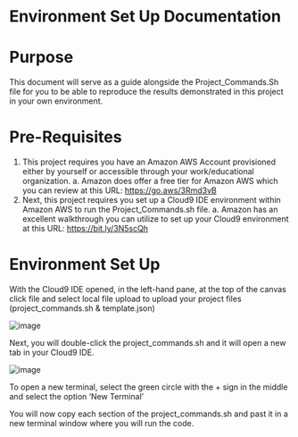 # Environment Set Up Documentation

# Purpose

This document will serve as a guide alongside the Project_Commands.Sh file for you to be able to reproduce the results demonstrated in this project in your own environment. 

# Pre-Requisites

1.	This project requires you have an Amazon AWS Account provisioned either by yourself or accessible through your work/educational organization.
a.	Amazon does offer a free tier for Amazon AWS which you can review at this URL: https://go.aws/3Rmd3vB
2.	Next, this project requires you set up a Cloud9 IDE environment within Amazon AWS to run the Project_Commands.sh file.
a.	Amazon has an excellent walkthrough you can utilize to set up your Cloud9 environment at this URL: https://bit.ly/3N5scQh

# Environment Set Up

With the Cloud9 IDE opened, in the left-hand pane, at the top of the canvas click file and select local file 
upload to upload your project files (project_commands.sh & template.json)

![image](https://github.com/sirlanceohlot/SEIS745-WorldBank/assets/62031972/f40362d3-9a48-4d9e-8c93-dbb0d3b0c9e1)

Next, you will double-click the project_commands.sh and it will open a new tab in your Cloud9 IDE.

![image](https://github.com/sirlanceohlot/SEIS745-WorldBank/assets/62031972/4008961b-9055-4ac1-8351-fc4d2aa5119f)

To open a new terminal, select the green circle with the + sign in the middle and select the option ‘New Terminal’

You will now copy each section of the project_commands.sh and past it in a new terminal window where you will run the code.
